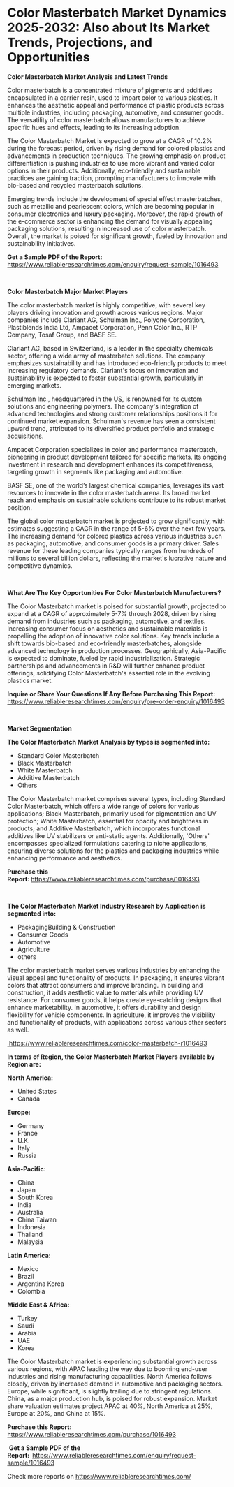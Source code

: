 <p><h1>Color Masterbatch Market Dynamics 2025-2032: Also about Its Market Trends, Projections, and Opportunities</h1></p><p><strong>Color Masterbatch Market Analysis and Latest Trends</strong></p>
<p><p>Color masterbatch is a concentrated mixture of pigments and additives encapsulated in a carrier resin, used to impart color to various plastics. It enhances the aesthetic appeal and performance of plastic products across multiple industries, including packaging, automotive, and consumer goods. The versatility of color masterbatch allows manufacturers to achieve specific hues and effects, leading to its increasing adoption.</p><p>The Color Masterbatch Market is expected to grow at a CAGR of 10.2% during the forecast period, driven by rising demand for colored plastics and advancements in production techniques. The growing emphasis on product differentiation is pushing industries to use more vibrant and varied color options in their products. Additionally, eco-friendly and sustainable practices are gaining traction, prompting manufacturers to innovate with bio-based and recycled masterbatch solutions.</p><p>Emerging trends include the development of special effect masterbatches, such as metallic and pearlescent colors, which are becoming popular in consumer electronics and luxury packaging. Moreover, the rapid growth of the e-commerce sector is enhancing the demand for visually appealing packaging solutions, resulting in increased use of color masterbatch. Overall, the market is poised for significant growth, fueled by innovation and sustainability initiatives.</p></p>
<p><strong>Get a Sample PDF of the Report:&nbsp;</strong> <a href="https://www.reliableresearchtimes.com/enquiry/request-sample/1016493?utm_campaign=2646&utm_medium=2&utm_source=Github&utm_content=ia&utm_term=02042025&utm_id=color-masterbatch">https://www.reliableresearchtimes.com/enquiry/request-sample/1016493</a></p>
<p>&nbsp;</p>
<p><strong>Color Masterbatch Major Market Players</strong></p>
<p><p>The color masterbatch market is highly competitive, with several key players driving innovation and growth across various regions. Major companies include Clariant AG, Schulman Inc., Polyone Corporation, Plastiblends India Ltd, Ampacet Corporation, Penn Color Inc., RTP Company, Tosaf Group, and BASF SE.</p><p>Clariant AG, based in Switzerland, is a leader in the specialty chemicals sector, offering a wide array of masterbatch solutions. The company emphasizes sustainability and has introduced eco-friendly products to meet increasing regulatory demands. Clariant's focus on innovation and sustainability is expected to foster substantial growth, particularly in emerging markets.</p><p>Schulman Inc., headquartered in the US, is renowned for its custom solutions and engineering polymers. The company's integration of advanced technologies and strong customer relationships positions it for continued market expansion. Schulman's revenue has seen a consistent upward trend, attributed to its diversified product portfolio and strategic acquisitions.</p><p>Ampacet Corporation specializes in color and performance masterbatch, pioneering in product development tailored for specific markets. Its ongoing investment in research and development enhances its competitiveness, targeting growth in segments like packaging and automotive.</p><p>BASF SE, one of the world’s largest chemical companies, leverages its vast resources to innovate in the color masterbatch arena. Its broad market reach and emphasis on sustainable solutions contribute to its robust market position.</p><p>The global color masterbatch market is projected to grow significantly, with estimates suggesting a CAGR in the range of 5-6% over the next few years. The increasing demand for colored plastics across various industries such as packaging, automotive, and consumer goods is a primary driver. Sales revenue for these leading companies typically ranges from hundreds of millions to several billion dollars, reflecting the market's lucrative nature and competitive dynamics.</p></p>
<p>&nbsp;</p>
<p><strong>What Are The Key Opportunities For Color Masterbatch Manufacturers?</strong></p>
<p><p>The Color Masterbatch market is poised for substantial growth, projected to expand at a CAGR of approximately 5-7% through 2028, driven by rising demand from industries such as packaging, automotive, and textiles. Increasing consumer focus on aesthetics and sustainable materials is propelling the adoption of innovative color solutions. Key trends include a shift towards bio-based and eco-friendly masterbatches, alongside advanced technology in production processes. Geographically, Asia-Pacific is expected to dominate, fueled by rapid industrialization. Strategic partnerships and advancements in R&D will further enhance product offerings, solidifying Color Masterbatch's essential role in the evolving plastics market.</p></p>
<p><strong>Inquire or Share Your Questions If Any Before Purchasing This Report:</strong> <a href="https://www.reliableresearchtimes.com/enquiry/pre-order-enquiry/1016493?utm_campaign=2646&utm_medium=2&utm_source=Github&utm_content=ia&utm_term=02042025&utm_id=color-masterbatch">https://www.reliableresearchtimes.com/enquiry/pre-order-enquiry/1016493</a></p>
<p>&nbsp;</p>
<p><strong>Market Segmentation</strong></p>
<p><strong>The Color Masterbatch Market Analysis by types is segmented into:</strong></p>
<p><ul><li>Standard Color Masterbatch</li><li>Black Masterbatch</li><li>White Masterbatch</li><li>Additive Masterbatch</li><li>Others</li></ul></p>
<p><p>The Color Masterbatch market comprises several types, including Standard Color Masterbatch, which offers a wide range of colors for various applications; Black Masterbatch, primarily used for pigmentation and UV protection; White Masterbatch, essential for opacity and brightness in products; and Additive Masterbatch, which incorporates functional additives like UV stabilizers or anti-static agents. Additionally, 'Others' encompasses specialized formulations catering to niche applications, ensuring diverse solutions for the plastics and packaging industries while enhancing performance and aesthetics.</p></p>
<p><strong>Purchase this Report:&nbsp;</strong><a href="https://www.reliableresearchtimes.com/purchase/1016493?utm_campaign=2646&utm_medium=2&utm_source=Github&utm_content=ia&utm_term=02042025&utm_id=color-masterbatch">https://www.reliableresearchtimes.com/purchase/1016493</a></p>
<p>&nbsp;</p>
<p><strong>The Color Masterbatch Market Industry Research by Application is segmented into:</strong></p>
<p><ul><li>PackagingBuilding & Construction</li><li>Consumer Goods</li><li>Automotive</li><li>Agriculture</li><li>others</li></ul></p>
<p><p>The color masterbatch market serves various industries by enhancing the visual appeal and functionality of products. In packaging, it ensures vibrant colors that attract consumers and improve branding. In building and construction, it adds aesthetic value to materials while providing UV resistance. For consumer goods, it helps create eye-catching designs that enhance marketability. In automotive, it offers durability and design flexibility for vehicle components. In agriculture, it improves the visibility and functionality of products, with applications across various other sectors as well.</p></p>
<p><a href="https://www.reliableresearchtimes.com/color-masterbatch-r1016493?utm_campaign=2646&utm_medium=2&utm_source=Github&utm_content=ia&utm_term=02042025&utm_id=color-masterbatch">&nbsp;https://www.reliableresearchtimes.com/color-masterbatch-r1016493</a></p>
<p><strong>In terms of Region, the Color Masterbatch Market Players available by Region are:</strong></p>
<p>
    <p> <strong> North America: </strong>
        <ul>
            <li>United States</li>
            <li>Canada</li>
        </ul>
        </p> 
    <p> <strong> Europe: </strong>
        <ul>
            <li>Germany</li>
            <li>France</li>
            <li>U.K.</li>
            <li>Italy</li>
            <li>Russia</li>
        </ul>
        </p> 
    <p> <strong> Asia-Pacific: </strong>
        <ul>
            <li>China</li>
            <li>Japan</li>
            <li>South Korea</li>
            <li>India</li>
            <li>Australia</li>
            <li>China Taiwan</li>
            <li>Indonesia</li>
            <li>Thailand</li>
            <li>Malaysia</li>
        </ul>
        </p> 
    <p> <strong> Latin America: </strong>
        <ul>
            <li>Mexico</li>
            <li>Brazil</li>
            <li>Argentina Korea</li>
            <li>Colombia</li>
        </ul>
        </p> 
    <p> <strong> Middle East & Africa: </strong>
        <ul>
            <li>Turkey</li>
            <li>Saudi</li>
            <li>Arabia</li>
            <li>UAE</li>
            <li>Korea</li>
        </ul>
    </p>
    </p>
<p><p>The Color Masterbatch market is experiencing substantial growth across various regions, with APAC leading the way due to booming end-user industries and rising manufacturing capabilities. North America follows closely, driven by increased demand in automotive and packaging sectors. Europe, while significant, is slightly trailing due to stringent regulations. China, as a major production hub, is poised for robust expansion. Market share valuation estimates project APAC at 40%, North America at 25%, Europe at 20%, and China at 15%.</p></p>
<p><strong>Purchase this Report: </strong><a href="https://www.reliableresearchtimes.com/purchase/1016493?utm_campaign=2646&utm_medium=2&utm_source=Github&utm_content=ia&utm_term=02042025&utm_id=color-masterbatch">https://www.reliableresearchtimes.com/purchase/1016493</a></p>
<p>&nbsp;<strong>Get a Sample PDF of the Report:&nbsp;&nbsp;</strong><a href="https://www.reliableresearchtimes.com/enquiry/request-sample/1016493?utm_campaign=2646&utm_medium=2&utm_source=Github&utm_content=ia&utm_term=02042025&utm_id=color-masterbatch">https://www.reliableresearchtimes.com/enquiry/request-sample/1016493</a></p>
<p><strong></strong></p>
<p>Check more reports on <a href="https://www.reliableresearchtimes.com/?utm_campaign=2646&utm_medium=2&utm_source=Github&utm_content=ia&utm_term=02042025&utm_id=color-masterbatch">https://www.reliableresearchtimes.com/</a></p>